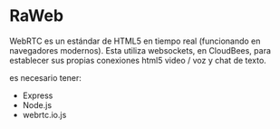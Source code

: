RaWeb
=====

WebRTC es un estándar de HTML5 en tiempo real (funcionando en navegadores modernos).
Esta utiliza websockets, en CloudBees, para establecer sus propias conexiones html5 video / voz y chat de texto.

es necesario tener:

- Express
- Node.js
- webrtc.io.js
